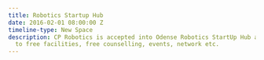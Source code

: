 ```yaml
---
title: Robotics Startup Hub
date: 2016-02-01 08:00:00 Z
timeline-type: New Space
description: CP Robotics is accepted into Odense Robotics StartUp Hub and gains access
  to free facilities, free counselling, events, network etc.
---
```


